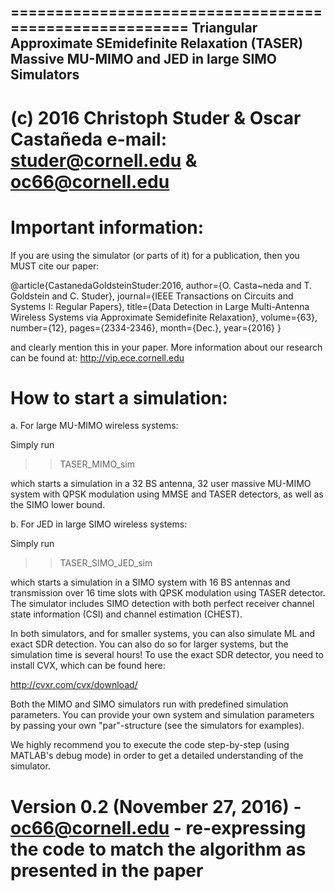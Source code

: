 =======================================================
Triangular Approximate SEmidefinite Relaxation (TASER) 
Massive MU-MIMO and JED in large SIMO Simulators
-------------------------------------------------------
(c) 2016 Christoph Studer & Oscar Castañeda
e-mail: studer@cornell.edu & oc66@cornell.edu
=======================================================

# Important information:

If you are using the simulator (or parts of it) for a publication, then you MUST cite our paper:

@article{CastanedaGoldsteinStuder:2016,
  author={O. Casta\~neda and T. Goldstein and C. Studer},
  journal={IEEE Transactions on Circuits and Systems I: Regular Papers},
  title={Data Detection in Large Multi-Antenna Wireless Systems via Approximate Semidefinite Relaxation},
  volume={63},
  number={12},
  pages={2334-2346},
  month={Dec.},
  year={2016}
}

and clearly mention this in your paper. More information about our research can be found at: http://vip.ece.cornell.edu

# How to start a simulation:

a. For large MU-MIMO wireless systems:

Simply run  

>> TASER_MIMO_sim

which starts a simulation in a 32 BS antenna, 32 user massive MU-MIMO system with QPSK modulation using MMSE and TASER detectors, as well as the SIMO lower bound. 

b. For JED in large SIMO wireless systems:

Simply run  

>> TASER_SIMO_JED_sim

which starts a simulation in a SIMO system with 16 BS antennas and transmission over 16 time slots with QPSK modulation using TASER detector. The simulator includes SIMO detection with both perfect receiver channel state information (CSI) and channel estimation (CHEST). 

In both simulators, and for smaller systems, you can also simulate ML and exact SDR detection. You can also do so for larger systems, but the simulation time is several hours! To use the exact SDR detector, you need to install CVX, which can be found here: 

http://cvxr.com/cvx/download/

Both the MIMO and SIMO simulators run with predefined simulation parameters. You can provide your own system and simulation parameters by passing your own "par"-structure (see the simulators for examples). 

We highly recommend you to execute the code step-by-step (using MATLAB's debug mode) in order to get a detailed understanding of the simulator. 

# Version 0.2 (November 27, 2016) - oc66@cornell.edu - re-expressing the code to match the algorithm as presented in the paper